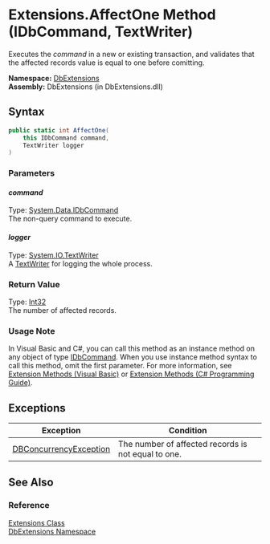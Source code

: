 Extensions.AffectOne Method (IDbCommand, TextWriter)
====================================================
Executes the *command* in a new or existing transaction, and validates that the affected records value is equal to one before comitting.

**Namespace:** [DbExtensions][1]  
**Assembly:** DbExtensions (in DbExtensions.dll)

Syntax
------

```csharp
public static int AffectOne(
	this IDbCommand command,
	TextWriter logger
)
```

### Parameters

#### *command*
Type: [System.Data.IDbCommand][2]  
The non-query command to execute.

#### *logger*
Type: [System.IO.TextWriter][3]  
A [TextWriter][3] for logging the whole process.

### Return Value
Type: [Int32][4]  
The number of affected records.
### Usage Note
In Visual Basic and C#, you can call this method as an instance method on any object of type [IDbCommand][2]. When you use instance method syntax to call this method, omit the first parameter. For more information, see [Extension Methods (Visual Basic)][5] or [Extension Methods (C# Programming Guide)][6].

Exceptions
----------

Exception                   | Condition                                           
--------------------------- | --------------------------------------------------- 
[DBConcurrencyException][7] | The number of affected records is not equal to one. 


See Also
--------

### Reference
[Extensions Class][8]  
[DbExtensions Namespace][1]  

[1]: ../README.md
[2]: http://msdn.microsoft.com/en-us/library/bt2afddc
[3]: http://msdn.microsoft.com/en-us/library/ywxh2328
[4]: http://msdn.microsoft.com/en-us/library/td2s409d
[5]: http://msdn.microsoft.com/en-us/library/bb384936.aspx
[6]: http://msdn.microsoft.com/en-us/library/bb383977.aspx
[7]: http://msdn.microsoft.com/en-us/library/bsdf9tb2
[8]: README.md